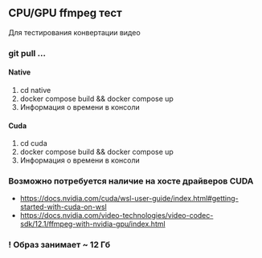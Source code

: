 ## CPU/GPU ffmpeg тест

Для тестирования конвертации видео

### git pull ...
#### Native

1. cd native
2. docker compose build && docker compose up
3. Информация о времени в консоли

#### Cuda
1. cd cuda
2. docker compose build && docker compose up
3. Информация о времени в консоли

### Возможно потребуется наличие на хосте драйверов CUDA

* https://docs.nvidia.com/cuda/wsl-user-guide/index.html#getting-started-with-cuda-on-wsl
* https://docs.nvidia.com/video-technologies/video-codec-sdk/12.1/ffmpeg-with-nvidia-gpu/index.html

### ! Образ занимает ~ 12 Гб